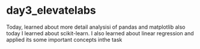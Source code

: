 # day3_elevatelabs

Today, learned about more detail analysisi of pandas and matplotlib also today I learned about scikit-learn. I also learned about linear regression and applied its some important concepts inthe task 
